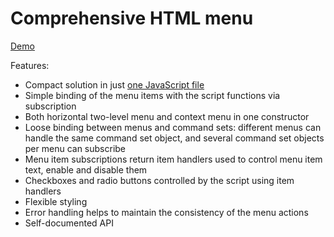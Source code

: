 # Comprehensive HTML menu

[Demo](https://sakryukov.github.io/html-menu/code/demo)

Features:

- Compact solution in just [one JavaScript file](https://github.com/SAKryukov/html-menu/blob/main/code/menu.js)
- Simple binding of the menu items with the script functions via subscription
- Both horizontal two-level menu and context menu in one constructor
- Loose binding between menus and command sets: different menus can handle the same command set object, and several command set objects per menu can subscribe
- Menu item subscriptions return item handlers used to control menu item text, enable and disable them
- Checkboxes and radio buttons controlled by the script using item handlers
- Flexible styling
- Error handling helps to maintain the consistency of the menu actions
- Self-documented API
